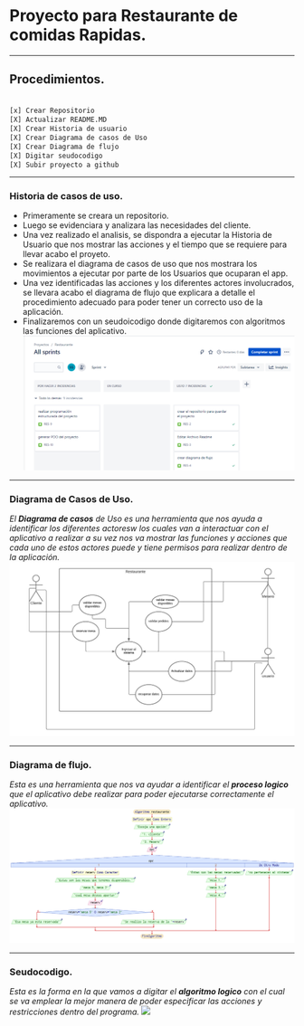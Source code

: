# Proyecto para Restaurante de comidas Rapidas.

---

## Procedimientos.

<pre><code>
[x] Crear Repositorio
[X] Actualizar README.MD
[X] Crear Historia de usuario
[X] Crear Diagrama de casos de Uso
[X] Crear Diagrama de flujo
[X] Digitar seudocodigo
[X] Subir proyecto a github
</code></pre>

---

### Historia de casos de uso.
- Primeramente se creara un repositorio.
- Luego se evidenciara y analizara las necesidades del cliente.
- Una vez realizado el analisis, se dispondra a ejecutar la Historia de Usuario que nos mostrar las acciones y el tiempo que se requiere para llevar acabo el proyeto.
- Se realizara el diagrama de casos de uso que nos mostrara los movimientos a ejecutar por parte de los Usuarios que ocuparan el app.
- Una vez identificadas las acciones y los diferentes actores involucrados, se llevara acabo el diagrama de flujo que explicara a detalle el procedimiento adecuado para poder tener un correcto uso de la aplicación.
- Finalizaremos con un seudoicodigo donde digitaremos con algoritmos las funciones del aplicativo.
![](https://github.com/santiagopereira12/proyecto_restaurante/blob/Documentation/Historia%20de%20Usuario/scrum.PNG)

---

### Diagrama de Casos de Uso.
*El **Diagrama de casos** de Uso es una herramienta que nos ayuda a identificar los diferentes actoresw los cuales van a interactuar con el aplicativo a realizar a su vez nos va mostrar las funciones y acciones que cada uno de estos actores puede y tiene permisos para realizar dentro de la aplicación.*
![](https://github.com/santiagopereira12/proyecto_restaurante/blob/Documentation/Diagramas/Casos%20de%20uso/Diagrama%20casos%20de%20uso.jpeg)

---

### Diagrama de flujo.
*Esta es una herramienta que nos va ayudar a identificar el **proceso logico** que el aplicativo debe realizar para poder ejecutarse correctamente el aplicativo.*
![](https://github.com/santiagopereira12/proyecto_restaurante/blob/Documentation/Diagramas/Diagrama%20de%20flujo/Diagrama%20de%20flujo.png)

---

### Seudocodigo.

*Esta es la forma en la que vamos a digitar el **algoritmo logico** con el cual se va emplear la mejor manera de poder especificar las acciones y restricciones dentro del programa.*
![](https://github.com/santiagopereira12/proyecto_restaurante/blob/Documentation/Seudocodigo/Restaurante.psc)